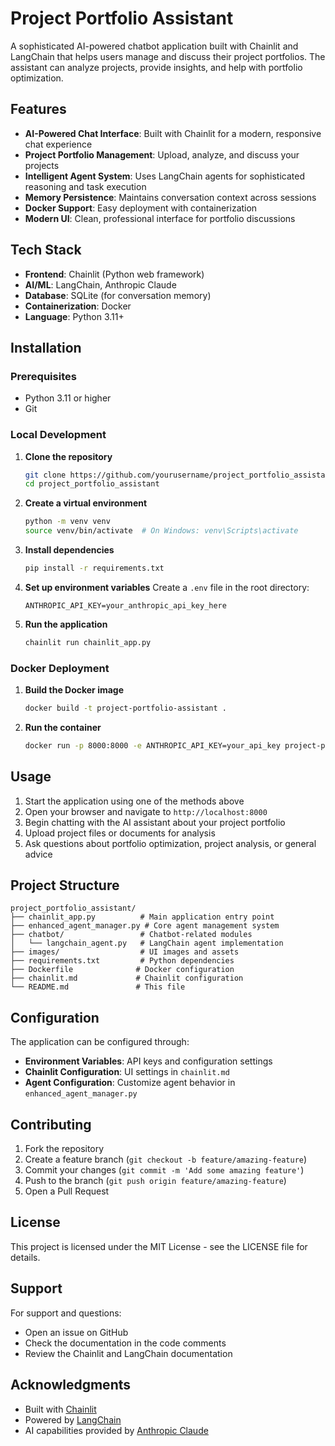 # Project Portfolio Assistant

A sophisticated AI-powered chatbot application built with Chainlit and LangChain that helps users manage and discuss their project portfolios. The assistant can analyze projects, provide insights, and help with portfolio optimization.

## Features

- **AI-Powered Chat Interface**: Built with Chainlit for a modern, responsive chat experience
- **Project Portfolio Management**: Upload, analyze, and discuss your projects
- **Intelligent Agent System**: Uses LangChain agents for sophisticated reasoning and task execution
- **Memory Persistence**: Maintains conversation context across sessions
- **Docker Support**: Easy deployment with containerization
- **Modern UI**: Clean, professional interface for portfolio discussions

## Tech Stack

- **Frontend**: Chainlit (Python web framework)
- **AI/ML**: LangChain, Anthropic Claude
- **Database**: SQLite (for conversation memory)
- **Containerization**: Docker
- **Language**: Python 3.11+

## Installation

### Prerequisites

- Python 3.11 or higher
- Git

### Local Development

1. **Clone the repository**
   ```bash
   git clone https://github.com/yourusername/project_portfolio_assistant.git
   cd project_portfolio_assistant
   ```

2. **Create a virtual environment**
   ```bash
   python -m venv venv
   source venv/bin/activate  # On Windows: venv\Scripts\activate
   ```

3. **Install dependencies**
   ```bash
   pip install -r requirements.txt
   ```

4. **Set up environment variables**
   Create a `.env` file in the root directory:
   ```env
   ANTHROPIC_API_KEY=your_anthropic_api_key_here
   ```

5. **Run the application**
   ```bash
   chainlit run chainlit_app.py
   ```

### Docker Deployment

1. **Build the Docker image**
   ```bash
   docker build -t project-portfolio-assistant .
   ```

2. **Run the container**
   ```bash
   docker run -p 8000:8000 -e ANTHROPIC_API_KEY=your_api_key project-portfolio-assistant
   ```

## Usage

1. Start the application using one of the methods above
2. Open your browser and navigate to `http://localhost:8000`
3. Begin chatting with the AI assistant about your project portfolio
4. Upload project files or documents for analysis
5. Ask questions about portfolio optimization, project analysis, or general advice

## Project Structure

```
project_portfolio_assistant/
├── chainlit_app.py          # Main application entry point
├── enhanced_agent_manager.py # Core agent management system
├── chatbot/                 # Chatbot-related modules
│   └── langchain_agent.py   # LangChain agent implementation
├── images/                  # UI images and assets
├── requirements.txt         # Python dependencies
├── Dockerfile              # Docker configuration
├── chainlit.md             # Chainlit configuration
└── README.md               # This file
```

## Configuration

The application can be configured through:

- **Environment Variables**: API keys and configuration settings
- **Chainlit Configuration**: UI settings in `chainlit.md`
- **Agent Configuration**: Customize agent behavior in `enhanced_agent_manager.py`

## Contributing

1. Fork the repository
2. Create a feature branch (`git checkout -b feature/amazing-feature`)
3. Commit your changes (`git commit -m 'Add some amazing feature'`)
4. Push to the branch (`git push origin feature/amazing-feature`)
5. Open a Pull Request

## License

This project is licensed under the MIT License - see the LICENSE file for details.

## Support

For support and questions:
- Open an issue on GitHub
- Check the documentation in the code comments
- Review the Chainlit and LangChain documentation

## Acknowledgments

- Built with [Chainlit](https://chainlit.io/)
- Powered by [LangChain](https://langchain.com/)
- AI capabilities provided by [Anthropic Claude](https://www.anthropic.com/) 
